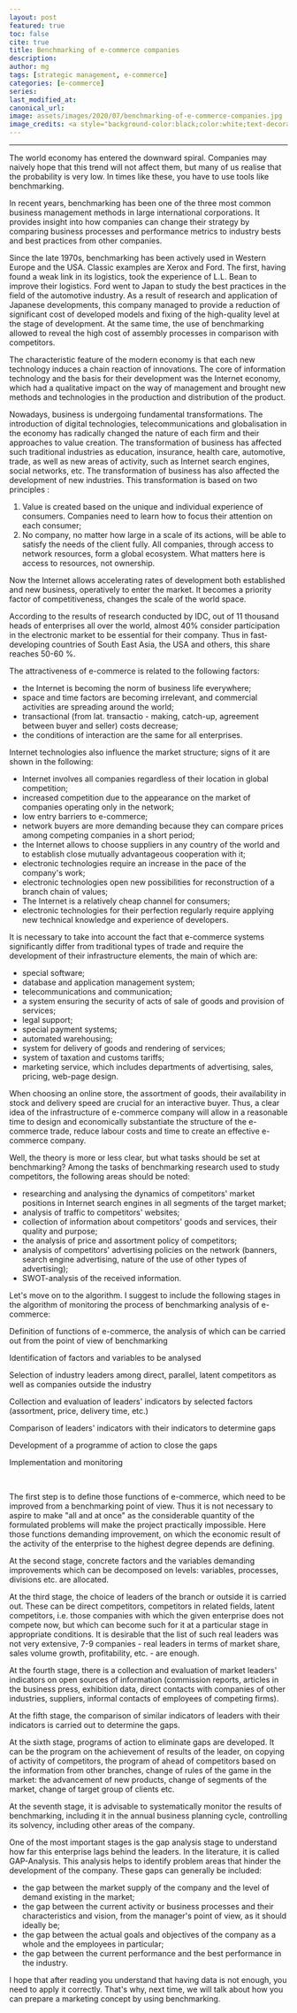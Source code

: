 ```yaml
---
layout: post
featured: true
toc: false
cite: true
title: Benchmarking of e-commerce companies
description: 
author: mg
tags: [strategic management, e-commerce]
categories: [e-commerce]
series: 
last_modified_at: 
canonical_url:
image: assets/images/2020/07/benchmarking-of-e-commerce-companies.jpg
image_credits: <a style="background-color:black;color:white;text-decoration:none;padding:4px 6px;font-family:-apple-system, BlinkMacSystemFont, &quot;San Francisco&quot;, &quot;Helvetica Neue&quot;, Helvetica, Ubuntu, Roboto, Noto, &quot;Segoe UI&quot;, Arial, sans-serif;font-size:12px;font-weight:bold;line-height:1.2;display:inline-block;border-radius:3px" href="https://unsplash.com/@johnschno?utm_medium=referral&amp;utm_campaign=photographer-credit&amp;utm_content=creditBadge" target="_blank" rel="noopener noreferrer" title="Download free do whatever you want high-resolution photos from John Schnobrich"><span style="display:inline-block;padding:2px 3px"><svg xmlns="http://www.w3.org/2000/svg" style="height:12px;width:auto;position:relative;vertical-align:middle;top:-2px;fill:white" viewBox="0 0 32 32"><title>unsplash-logo</title><path d="M10 9V0h12v9H10zm12 5h10v18H0V14h10v9h12v-9z"></path></svg></span><span style="display:inline-block;padding:2px 3px">John Schnobrich</span></a>
---
```



---
The world economy has entered the downward spiral. Companies may naively hope that this trend will not affect them, but many of us realise that the probability is very low. In times like these, you have to use tools like benchmarking.

In recent years, benchmarking has been one of the three most common business management methods in large international corporations. It provides insight into how companies can change their strategy by comparing business processes and performance metrics to industry bests and best practices from other companies.

Since the late 1970s, benchmarking has been actively used in Western Europe and the USA. Classic examples are Xerox and Ford. The first, having found a weak link in its logistics, took the experience of L.L. Bean to improve their logistics. Ford went to Japan to study the best practices in the field of the automotive industry. As a result of research and application of Japanese developments, this company managed to provide a reduction of significant cost of developed models and fixing of the high-quality level at the stage of development. At the same time, the use of benchmarking allowed to reveal the high cost of assembly processes in comparison with competitors.

 The characteristic feature of the modern economy is that each new technology induces a chain reaction of innovations. The core of information technology and the basis for their development was the Internet economy, which had a qualitative impact on the way of management and brought new methods and technologies in the production and distribution of the product.

Nowadays, business is undergoing fundamental transformations. The introduction of digital technologies, telecommunications and globalisation in the economy has radically changed the nature of each firm and their approaches to value creation. The transformation of business has affected such traditional industries as education, insurance, health care, automotive, trade, as well as new areas of activity, such as Internet search engines, social networks, etc. The transformation of business has also affected the development of new industries. This transformation is based on two principles :

1. Value is created based on the unique and individual experience of consumers. Companies need to learn how to focus their attention on each consumer;
2. No company, no matter how large in a scale of its actions, will be able to satisfy the needs of the client fully. All companies, through access to network resources, form a global ecosystem. What matters here is access to resources, not ownership.

Now the Internet allows accelerating rates of development both established and new business, operatively to enter the market. It becomes a priority factor of competitiveness, changes the scale of the world space.

According to the results of research conducted by IDC, out of 11 thousand heads of enterprises all over the world, almost 40% consider participation in the electronic market to be essential for their company. Thus in fast-developing countries of South East Asia, the USA and others, this share reaches 50-60 %.

The attractiveness of e-commerce is related to the following factors:
- the Internet is becoming the norm of business life everywhere;
- space and time factors are becoming irrelevant, and commercial activities are spreading around the world;
- transactional (from lat. transactio - making, catch-up, agreement between buyer and seller) costs decrease;
- the conditions of interaction are the same for all enterprises.

Internet technologies also influence the market structure; signs of it are shown in the following:
- Internet involves all companies regardless of their location in global competition;
- increased competition due to the appearance on the market of companies operating only in the network;
- low entry barriers to e-commerce;
- network buyers are more demanding because they can compare prices among competing companies in a short period;
- the Internet allows to choose suppliers in any country of the world and to establish close mutually advantageous cooperation with it;
- electronic technologies require an increase in the pace of the company's work;
- electronic technologies open new possibilities for reconstruction of a branch chain of values;
- The Internet is a relatively cheap channel for consumers;
- electronic technologies for their perfection regularly require applying new technical knowledge and experience of developers.

It is necessary to take into account the fact that e-commerce systems significantly differ from traditional types of trade and require the development of their infrastructure elements, the main of which are:

- special software;
- database and application management system;
- telecommunications and communication;
- a system ensuring the security of acts of sale of goods and provision of services;
- legal support;
- special payment systems;
- automated warehousing;
- system for delivery of goods and rendering of services;
- system of taxation and customs tariffs;
- marketing service, which includes departments of advertising, sales, pricing, web-page design.

When choosing an online store, the assortment of goods, their availability in stock and delivery speed are crucial for an interactive buyer. Thus, a clear idea of the infrastructure of e-commerce company will allow in a reasonable time to design and economically substantiate the structure of the e-commerce trade, reduce labour costs and time to create an effective e-commerce company.

Well, the theory is more or less clear, but what tasks should be set at benchmarking? Among the tasks of benchmarking research used to study competitors, the following areas should be noted:

- researching and analysing the dynamics of competitors' market positions in Internet search engines in all segments of the target market;
- analysis of traffic to competitors' websites;
- collection of information about competitors' goods and services, their quality and purpose;
- the analysis of price and assortment policy of competitors;
- analysis of competitors' advertising policies on the network (banners, search engine advertising, nature of the use of other types of advertising);
- SWOT-analysis of the received information.

Let's move on to the algorithm. I suggest to include the following stages in the algorithm of monitoring the process of benchmarking analysis of e-commerce:

<div class="text-center">
Definition of functions of e-commerce, the analysis of which can be carried out from the point of view of benchmarking

<div class="text-center"><i class="fas fa-arrow-down"></i></div>
 
Identification of factors and variables to be analysed

<div class="text-center"><i class="fas fa-arrow-down"></i></div>
 
Selection of industry leaders among direct, parallel, latent competitors as well as companies outside the industry

<div class="text-center"><i class="fas fa-arrow-down"></i></div>

Collection and evaluation of leaders' indicators by selected factors (assortment, price, delivery time, etc.)

<div class="text-center"><i class="fas fa-arrow-down"></i></div>

Comparison of leaders' indicators with their indicators to determine gaps

<div class="text-center"><i class="fas fa-arrow-down"></i></div>

Development of a programme of action to close the gaps

<div class="text-center"><i class="fas fa-arrow-down"></i></div>

Implementation and monitoring
</div>

<div class="clearfix"><br></div>

The first step is to define those functions of e-commerce, which need to be improved from a benchmarking point of view. Thus it is not necessary to aspire to make "all and at once" as the considerable quantity of the formulated problems will make the project practically impossible. Here those functions demanding improvement, on which the economic result of the activity of the enterprise to the highest degree depends are defining.

At the second stage, concrete factors and the variables demanding improvements which can be decomposed on levels: variables, processes, divisions etc. are allocated.

At the third stage, the choice of leaders of the branch or outside it is carried out. These can be direct competitors, competitors in related fields, latent competitors, i.e. those companies with which the given enterprise does not compete now, but which can become such for it at a particular stage in appropriate conditions. It is desirable that the list of such real leaders was not very extensive, 7-9 companies - real leaders in terms of market share, sales volume growth, profitability, etc. - are enough.

At the fourth stage, there is a collection and evaluation of market leaders' indicators on open sources of information (commission reports, articles in the business press, exhibition data, direct contacts with companies of other industries, suppliers, informal contacts of employees of competing firms).

At the fifth stage, the comparison of similar indicators of leaders with their indicators is carried out to determine the gaps.

At the sixth stage, programs of action to eliminate gaps are developed. It can be the program on the achievement of results of the leader, on copying of activity of competitors, the program of ahead of competitors based on the information from other branches, change of rules of the game in the market: the advancement of new products, change of segments of the market, change of target group of clients etc.

At the seventh stage, it is advisable to systematically monitor the results of benchmarking, including it in the annual business planning cycle, controlling its solvency, including other areas of the company.

One of the most important stages is the gap analysis stage to understand how far this enterprise lags behind the leaders. In the literature, it is called GAP-Analysis. This analysis helps to identify problem areas that hinder the development of the company. These gaps can generally be included:

- the gap between the market supply of the company and the level of demand existing in the market;
- the gap between the current activity or business processes and their characteristics and vision, from the manager's point of view, as it should ideally be;
- the gap between the actual goals and objectives of the company as a whole and the employees in particular;
- the gap between the current performance and the best performance in the industry.

I hope that after reading you understand that having data is not enough, you need to apply it correctly. That's why, next time, we will talk about how you can prepare a marketing concept by using benchmarking.

